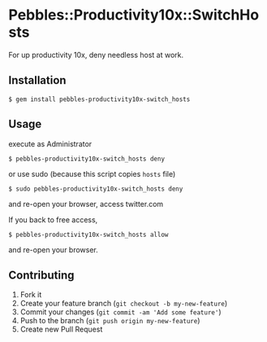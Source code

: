 # Pebbles::Productivity10x::SwitchHosts

For up productivity 10x, deny needless host at work.

## Installation

    $ gem install pebbles-productivity10x-switch_hosts

## Usage

execute as Administrator

    $ pebbles-productivity10x-switch_hosts deny

or use sudo (because this script copies `hosts` file)

    $ sudo pebbles-productivity10x-switch_hosts deny

and re-open your browser, access twitter.com

If you back to free access,

    $ pebbles-productivity10x-switch_hosts allow

and re-open your browser.

## Contributing

1. Fork it
2. Create your feature branch (`git checkout -b my-new-feature`)
3. Commit your changes (`git commit -am 'Add some feature'`)
4. Push to the branch (`git push origin my-new-feature`)
5. Create new Pull Request
